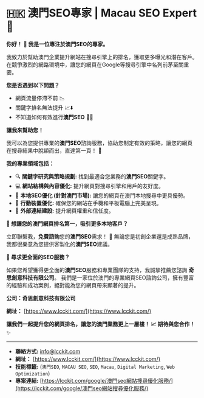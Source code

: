 # 🇭🇰 澳門SEO專家 | Macau SEO Expert 🚀

**你好！ 👋 我是一位專注於澳門SEO的專家。**

我致力於幫助澳門企業提升網站在搜尋引擎上的排名，獲取更多曝光和潛在客戶。 在競爭激烈的網路環境中，讓您的網頁在Google等搜尋引擎中名列前茅至關重要。

**您是否遇到以下問題？**

* 網頁流量停滯不前 📉
* 關鍵字排名無法提升 📈⬇️
* 不知道如何有效進行**澳門SEO** 🤷‍♂️

**讓我來幫助您！**

我可以為您提供專業的**澳門SEO**諮詢服務，協助您制定有效的策略，讓您的網頁在搜尋結果中脫穎而出，直達第一頁！ 🥇

**我的專業領域包括：**

* 🔍 **關鍵字研究與策略規劃:**  找到最適合您業務的**澳門SEO**關鍵字。
* 💻 **網站結構與內容優化:**  提升網頁對搜尋引擎和用戶的友好度。
* 📍 **本地SEO優化 (針對澳門市場):**  讓您的網頁在澳門本地搜尋中更具優勢。
* 📱 **行動裝置優化:**  確保您的網站在手機和平板電腦上完美呈現。
* 🔗 **外部連結建設:**  提升網頁權重和信任度。

**🚀  想讓您的澳門網頁排名第一，吸引更多本地客戶？**

立即聯繫我，**免費諮詢**您的**澳門SEO**需求！ 💬  無論您是初創企業還是成熟品牌，我都很樂意為您提供客製化的**澳門SEO**建議。

**💼  尋求更全面的SEO服務？**

如果您希望獲得更全面的**澳門SEO**服務和專業團隊的支持，我誠摯推薦您諮詢 **奇思創意科技有限公司**。 我們是一家位於澳門的專業網頁SEO諮詢公司，擁有豐富的經驗和成功案例，絕對能為您的網頁帶來顯著的提升。

**公司：奇思創意科技有限公司**

**網址：** [https://www.lcckit.com/](https://www.lcckit.com/)

**讓我們一起提升您的網頁排名，讓您的澳門業務更上一層樓！ 📈  期待與您合作！** ✨

---

* **聯絡方式:**  info@lcckit.com
* **網址：** [https://www.lcckit.com/](https://www.lcckit.com/)
* **技能標籤:** (`澳門SEO`, `MACAU SEO`, `SEO`, `Macau`, `Digital Marketing`, `Web Optimization`) 
* **專案連結:** [https://lcckit.com/google/澳門seo網站搜尋優化服務/](https://lcckit.com/google/澳門seo網站搜尋優化服務/)
